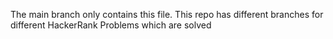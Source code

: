 The main branch only contains this file. This repo has different branches for different HackerRank Problems which are solved
